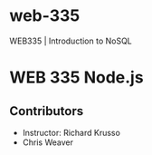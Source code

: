 # web-335
WEB335 | Introduction to NoSQL
# WEB 335 Node.js
## Contributors
* Instructor: Richard Krusso
* Chris Weaver
